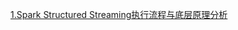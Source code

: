 [1.Spark Structured Streaming执行流程与底层原理分析](https://mp.weixin.qq.com/s?__biz=Mzg5NTE5ODUzMA==&mid=2247484360&idx=1&sn=3d942ac7c0a3432f818579705f0f6e31&chksm=c012b7e5f7653ef3614d957d7184e8e5b2481e3e34d800e03d940d6272874adb33d543f1ad9d&token=753079481&lang=zh_CN#rd)

